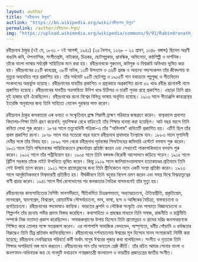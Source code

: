 ```yaml
---
layout: author
title: "রবীন্দ্রনাথ ঠাকুর"
autlink: "https://bn.wikipedia.org/wiki/রবীন্দ্রনাথ_ঠাকুর"
permalink: /author/রবীন্দ্রনাথ-ঠাকুর/
img: "https://upload.wikimedia.org/wikipedia/commons/9/91/Rabindranath_Tagore_in_1909.jpg"
---
```

রবীন্দ্রনাথ ঠাকুর (৭ই মে, ১৮৬১ - ৭ই আগস্ট, ১৯৪১) (২৫ বৈশাখ, ১২৬৮ - ২২ শ্রাবণ, ১৩৪৮ বঙ্গাব্দ) ছিলেন অগ্রণী বাঙালি কবি, ঔপন্যাসিক, সংগীতস্রষ্টা, নাট্যকার, চিত্রকর, ছোটগল্পকার, প্রাবন্ধিক, অভিনেতা, কণ্ঠশিল্পী ও দার্শনিক। তাঁকে বাংলা ভাষার সর্বশ্রেষ্ঠ সাহিত্যিক মনে করা হয়। রবীন্দ্রনাথকে গুরুদেব, কবিগুরু ও বিশ্বকবি অভিধায় ভূষিত করা হয়। রবীন্দ্রনাথের ৫২টি কাব্যগ্রন্থ, ৩৮টি নাটক, ১৩টি উপন্যাস ও ৩৬টি প্রবন্ধ ও অন্যান্য গদ্যসংকলন তাঁর জীবদ্দশায় বা মৃত্যুর অব্যবহিত পরে প্রকাশিত হয়। তাঁর সর্বমোট ৯৫টি ছোটগল্প ও ১৯১৫টি গান যথাক্রমে গল্পগুচ্ছ ও গীতবিতান সংকলনের অন্তর্ভুক্ত হয়েছে। রবীন্দ্রনাথের যাবতীয় প্রকাশিত ও গ্রন্থাকারে অপ্রকাশিত রচনা ৩২ খণ্ডে রবীন্দ্র রচনাবলী নামে প্রকাশিত হয়েছে। রবীন্দ্রনাথের যাবতীয় পত্রসাহিত্য উনিশ খণ্ডে চিঠিপত্র ও চারটি পৃথক গ্রন্থে প্রকাশিত। এছাড়া তিনি প্রায় দুই হাজার ছবি এঁকেছিলেন। রবীন্দ্রনাথের রচনা বিশ্বের বিভিন্ন ভাষায় অনূদিত হয়েছে। ১৯১৩ সালে গীতাঞ্জলি কাব্যগ্রন্থের ইংরেজি অনুবাদের জন্য তিনি সাহিত্যে নোবেল পুরস্কার লাভ করেন।

রবীন্দ্রনাথ ঠাকুর কলকাতার এক ধনাঢ্য ও সংস্কৃতিবান ব্রাহ্ম পিরালী ব্রাহ্মণ পরিবারে জন্মগ্রহণ করেন। বাল্যকালে প্রথাগত বিদ্যালয়-শিক্ষা তিনি গ্রহণ করেননি; গৃহশিক্ষক রেখে বাড়িতেই তাঁর শিক্ষার ব্যবস্থা করা হয়েছিল। আট বছর বয়সে তিনি কবিতা লেখা শুরু করেন। ১৮৭৪ সালে তত্ত্ববোধিনী পত্রিকা-এ তাঁর "অভিলাষ" কবিতাটি প্রকাশিত হয়। এটিই ছিল তাঁর প্রথম প্রকাশিত রচনা। ১৮৭৮ সালে মাত্র সতেরো বছর বয়সে রবীন্দ্রনাথ প্রথমবার ইংল্যান্ডে যান। ১৮৮৩ সালে মৃণালিনী দেবীর সঙ্গে তাঁর বিবাহ হয়। ১৮৯০ সাল থেকে রবীন্দ্রনাথ পূর্ববঙ্গের শিলাইদহের জমিদারি এস্টেটে বসবাস শুরু করেন। ১৯০১ সালে তিনি পশ্চিমবঙ্গের শান্তিনিকেতনে ব্রহ্মচর্যাশ্রম প্রতিষ্ঠা করেন এবং সেখানেই পাকাপাকিভাবে বসবাস শুরু করেন। ১৯০২ সালে তাঁর পত্নীবিয়োগ হয়। ১৯০৫ সালে তিনি বঙ্গভঙ্গ-বিরোধী আন্দোলনে জড়িয়ে পড়েন। ১৯১৫ সালে ব্রিটিশ সরকার তাঁকে নাইট উপাধিতে ভূষিত করেন। কিন্তু ১৯১৯ সালে জালিয়ানওয়ালাবাগ হত্যাকাণ্ডের প্রতিবাদে তিনি সেই উপাধি ত্যাগ করেন। ১৯২১ সালে গ্রামোন্নয়নের জন্য তিনি শ্রীনিকেতন নামে একটি সংস্থা প্রতিষ্ঠা করেন। ১৯২৩ সালে আনুষ্ঠানিকভাবে বিশ্বভারতী প্রতিষ্ঠিত হয়। দীর্ঘজীবনে তিনি বহুবার বিদেশ ভ্রমণ করেন এবং সমগ্র বিশ্বে বিশ্বভ্রাতৃত্বের বাণী প্রচার করেন। ১৯৪১ সালে দীর্ঘ রোগভোগের পর কলকাতার পৈত্রিক বাসভবনেই তাঁর মৃত্যু হয়।

রবীন্দ্রনাথের কাব্যসাহিত্যের বৈশিষ্ট্য ভাবগভীরতা, গীতিধর্মিতা চিত্ররূপময়তা, অধ্যাত্মচেতনা, ঐতিহ্যপ্রীতি, প্রকৃতিপ্রেম, মানবপ্রেম, স্বদেশপ্রেম, বিশ্বপ্রেম, রোম্যান্টিক সৌন্দর্যচেতনা, ভাব, ভাষা, ছন্দ ও আঙ্গিকের বৈচিত্র্য, বাস্তবচেতনা ও প্রগতিচেতনা। রবীন্দ্রনাথের গদ্যভাষাও কাব্যিক। ভারতের ধ্রুপদি ও লৌকিক সংস্কৃতি এবং পাশ্চাত্য বিজ্ঞানচেতনা ও শিল্পদর্শন তাঁর রচনায় গভীর প্রভাব বিস্তার করেছিল। কথাসাহিত্য ও প্রবন্ধের মাধ্যমে তিনি সমাজ, রাজনীতি ও রাষ্ট্রনীতি সম্পর্কে নিজ মতামত প্রকাশ করেছিলেন। সমাজকল্যাণের উপায় হিসেবে তিনি গ্রামোন্নয়ন ও গ্রামের দরিদ্র জনসাধারণকে শিক্ষিত করে তোলার পক্ষে মতপ্রকাশ করেন। এর পাশাপাশি সামাজিক ভেদাভেদ, অস্পৃশ্যতা, ধর্মীয় গোঁড়ামি ও ধর্মান্ধতার বিরুদ্ধেও তিনি তীব্র প্রতিবাদ জানিয়েছিলেন। রবীন্দ্রনাথের দর্শনচেতনায় ঈশ্বরের মূল হিসেবে মানব সংসারকেই নির্দিষ্ট করা হয়েছে; রবীন্দ্রনাথ দেববিগ্রহের পরিবর্তে কর্মী অর্থাৎ মানুষ ঈশ্বরের পূজার কথা বলেছিলেন। সংগীত ও নৃত্যকে তিনি শিক্ষার অপরিহার্য অঙ্গ মনে করতেন। রবীন্দ্রনাথের গান তাঁর অন্যতম শ্রেষ্ঠ কীর্তি। তাঁর রচিত আমার সোনার বাংলা ও জনগণমন-অধিনায়ক জয় হে গানদুটি যথাক্রমে গণপ্রজাতন্ত্রী বাংলাদেশ ও ভারতীয় প্রজাতন্ত্রের জাতীয় সংগীত।